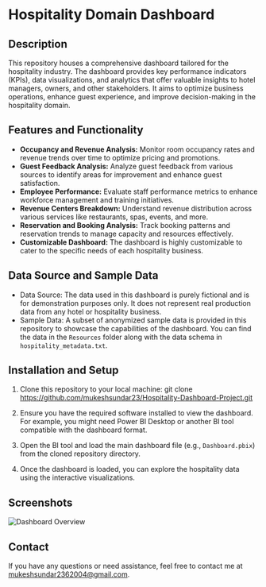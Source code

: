 # Hospitality Domain Dashboard

## Description

This repository houses a comprehensive dashboard tailored for the hospitality industry. The dashboard provides key performance indicators (KPIs), data visualizations, and analytics that offer valuable insights to hotel managers, owners, and other stakeholders. It aims to optimize business operations, enhance guest experience, and improve decision-making in the hospitality domain.

## Features and Functionality

- **Occupancy and Revenue Analysis:** Monitor room occupancy rates and revenue trends over time to optimize pricing and promotions.
- **Guest Feedback Analysis:** Analyze guest feedback from various sources to identify areas for improvement and enhance guest satisfaction.
- **Employee Performance:** Evaluate staff performance metrics to enhance workforce management and training initiatives.
- **Revenue Centers Breakdown:** Understand revenue distribution across various services like restaurants, spas, events, and more.
- **Reservation and Booking Analysis:** Track booking patterns and reservation trends to manage capacity and resources effectively.
- **Customizable Dashboard:** The dashboard is highly customizable to cater to the specific needs of each hospitality business.

## Data Source and Sample Data

- Data Source: The data used in this dashboard is purely fictional and is for demonstration purposes only. It does not represent real production data from any hotel or hospitality business.
- Sample Data: A subset of anonymized sample data is provided in this repository to showcase the capabilities of the dashboard. You can find the data in the `Resources` folder along with the data schema in `hospitality_metadata.txt`.

## Installation and Setup

1. Clone this repository to your local machine: git clone https://github.com/mukeshsundar23/Hospitality-Dashboard-Project.git

2. Ensure you have the required software installed to view the dashboard. For example, you might need Power BI Desktop or another BI tool compatible with the dashboard format.

3. Open the BI tool and load the main dashboard file (e.g., `Dashboard.pbix`) from the cloned repository directory.

4. Once the dashboard is loaded, you can explore the hospitality data using the interactive visualizations.

## Screenshots

![Dashboard Overview](Dashboard.png)

## Contact

If you have any questions or need assistance, feel free to contact me at [mukeshsundar2362004@gmail.com](mailto:mukeshsundar2362004@gmail.com).




